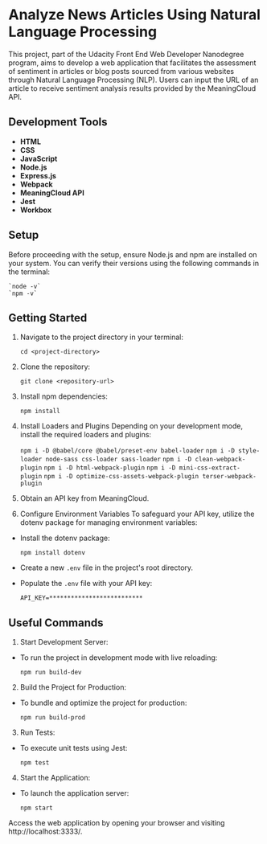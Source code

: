 # Analyze News Articles Using Natural Language Processing
  This project, part of the Udacity Front End Web Developer Nanodegree program, aims to develop a web application that facilitates the assessment of sentiment in articles or blog posts sourced from various websites through Natural Language Processing (NLP). Users can input the URL of an article to receive sentiment analysis results provided by the MeaningCloud API.

## Development Tools
- **HTML**
- **CSS**
- **JavaScript**
- **Node.js**
- **Express.js**
- **Webpack**
- **MeaningCloud API**
- **Jest**
- **Workbox**


## Setup
Before proceeding with the setup, ensure Node.js and npm are installed on your system. You can verify their versions using the following commands in the terminal:

    `node -v`
    `npm -v`

## Getting Started
1. Navigate to the project directory in your terminal:
   
    `cd <project-directory>`

3. Clone the repository:
   
    `git clone <repository-url>`

5. Install npm dependencies:
   
    `npm install`

7. Install Loaders and Plugins
  Depending on your development mode, install the required loaders and plugins:

    `npm i -D @babel/core @babel/preset-env babel-loader`
    `npm i -D style-loader node-sass css-loader sass-loader`
    `npm i -D clean-webpack-plugin`
    `npm i -D html-webpack-plugin`
    `npm i -D mini-css-extract-plugin`
    `npm i -D optimize-css-assets-webpack-plugin terser-webpack-plugin`


9. Obtain an API key from MeaningCloud.

10. Configure Environment Variables
  To safeguard your API key, utilize the dotenv package for managing environment variables:
  - Install the dotenv package:
    
    `npm install dotenv`

- Create a new `.env` file in the project's root directory.

- Populate the `.env` file with your API key:
  
    `API_KEY=**************************`

## Useful Commands
1. Start Development Server:
  - To run the project in development mode with live reloading:
    
    `npm run build-dev`

2. Build the Project for Production:
  - To bundle and optimize the project for production:
    
    `npm run build-prod`

3. Run Tests:
   
  - To execute unit tests using Jest:
    
    `npm test`

4. Start the Application:
  - To launch the application server:
    
    `npm start`

Access the web application by opening your browser and visiting http://localhost:3333/.
